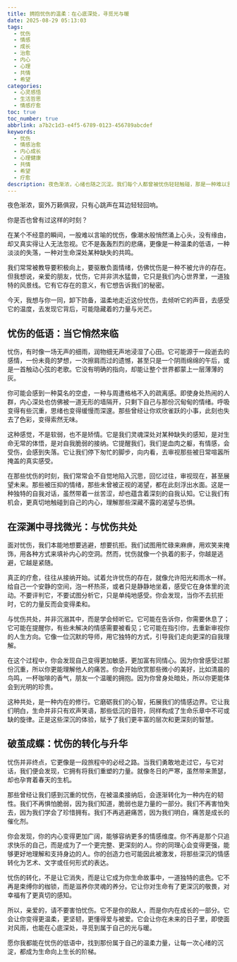 ```yaml
---
title: 拥抱忧伤的温柔：在心底深处，寻觅光与暖
date: 2025-08-29 05:13:03
tags:
  - 忧伤
  - 情感
  - 成长
  - 治愈
  - 内心
  - 心理
  - 共情
  - 希望
categories:
  - 心灵感悟
  - 生活哲思
  - 情感疗愈
toc: true
toc_number: true
abbrlink: a7b2c1d3-e4f5-6789-0123-456789abcdef
keywords:
  - 忧伤
  - 情感治愈
  - 内心成长
  - 心理健康
  - 共情
  - 希望
  - 疗愈
description: 夜色渐浓，心绪也随之沉淀。我们每个人都曾被忧伤轻轻触碰，那是一种难以言喻的低语，有时像细雨绵绵，有时像深海暗流。它不是软弱的象征，而是生命深度的体现。这篇文章，想与你一同走入忧伤的内在世界，去感受它的存在，去理解它的意义，最终，在那些看似黯淡的角落里，寻觅到属于我们自己的光与暖，让心灵在温柔中得以疗愈与升华。
---
```


夜色渐浓，窗外万籁俱寂，只有心跳声在耳边轻轻回响。

你是否也曾有过这样的时刻？

在某个不经意的瞬间，一股难以言喻的忧伤，像潮水般悄然涌上心头，没有缘由，却又真实得让人无法忽视。它不是轰轰烈烈的悲痛，更像是一种温柔的低语，一种淡淡的失落，一种对生命深处某种缺失的共鸣。

我们常常被教导要积极向上，要驱散负面情绪，仿佛忧伤是一种不被允许的存在。但我想说，亲爱的朋友，忧伤，它并非洪水猛兽，它只是我们内心世界里，一道独特的风景线。它有它存在的意义，有它想告诉我们的秘密。

今天，我想与你一同，卸下防备，温柔地走近这份忧伤，去倾听它的声音，去感受它的温度，去发现它背后，可能隐藏着的力量与光芒。

## 忧伤的低语：当它悄然来临

忧伤，有时像一场无声的细雨，润物细无声地浸湿了心田。它可能源于一段逝去的感情，一份未竟的梦想，一次擦肩而过的遗憾，甚至只是一个阴雨绵绵的午后，或是一首触动心弦的老歌。它没有明确的指向，却能让整个世界都蒙上一层薄薄的灰。

你可能会感到一种莫名的空虚，一种与周遭格格不入的疏离感。即使身处热闹的人群，内心深处也仿佛被一道无形的墙隔开，只剩下自己与那份沉甸甸的情绪。呼吸变得有些沉重，思绪也变得缓慢而深邃。那些曾经让你欢欣雀跃的小事，此刻也失去了色彩，变得索然无味。

这种感觉，不是软弱，也不是矫情。它是我们灵魂深处对某种缺失的感知，是对生命无常的体悟，是对自我脆弱的接纳。它提醒我们，我们是血肉之躯，有情感，会受伤，会感到失落。它让我们停下匆忙的脚步，向内看，去审视那些被日常喧嚣所掩盖的真实感受。

在那些忧伤的时刻，我们常常会不自觉地陷入沉思，回忆过往，审视现在，甚至展望未来。那些被压抑的情绪，那些未曾被正视的渴望，都在此刻浮出水面。这是一种独特的自我对话，虽然带着一丝苦涩，却也蕴含着深刻的自我认知。它让我们有机会，更真切地触碰到自己的内心，理解那些深藏不露的渴望与恐惧。

## 在深渊中寻找微光：与忧伤共处

面对忧伤，我们本能地想要逃避，想要抗拒。我们试图用忙碌来麻痹，用欢笑来掩饰，用各种方式来填补内心的空洞。然而，忧伤就像一个执着的影子，你越是逃避，它越是紧随。

真正的疗愈，往往从接纳开始。试着允许忧伤的存在，就像允许阳光和雨水一样。给自己一个安静的空间，泡一杯热茶，或者只是静静地坐着，感受它在身体里的流动。不要评判它，不要试图分析它，只是单纯地感受。你会发现，当你不去抗拒时，它的力量反而会变得柔和。

与忧伤共处，并非沉溺其中，而是学会倾听它。它可能在告诉你，你需要休息了；它可能在提醒你，有些未解决的情感需要被看见；它可能在指引你，去重新审视你的人生方向。它像一位沉默的导师，用它独特的方式，引导我们走向更深的自我理解。

在这个过程中，你会发现自己变得更加敏感，更加富有同情心。因为你曾感受过那份沉重，所以你更能理解他人的痛苦。你会开始欣赏那些微小的美好，比如清晨的鸟鸣，一杯咖啡的香气，朋友一个温暖的拥抱。因为你曾身处暗处，所以你更能体会到光明的珍贵。

这种共处，是一种内在的修行。它磨砺我们的心智，拓展我们的情感边界。它让我们明白，生命并非只有欢声笑语，那些低沉的音符，同样构成了生命乐章中不可或缺的旋律。正是这些深沉的体验，赋予了我们更丰富的层次和更深刻的智慧。

## 破茧成蝶：忧伤的转化与升华

忧伤并非终点，它更像是一段旅程中的必经之路。当我们勇敢地走过它，与它对话，我们便会发现，它拥有将我们重塑的力量。就像冬日的严寒，虽然带来萧瑟，却也孕育着春天的生机。

那些曾经让我们感到沉重的忧伤，在被温柔接纳后，会逐渐转化为一种内在的韧性。我们不再惧怕脆弱，因为我们知道，脆弱也是力量的一部分。我们不再害怕失去，因为我们学会了珍惜拥有。我们不再逃避痛苦，因为我们明白，痛苦是成长的催化剂。

你会发现，你的内心变得更加广阔，能够容纳更多的情感维度。你不再是那个只追求快乐的自己，而是成为了一个更完整、更深刻的人。你的同理心会变得更强，能够更好地理解和支持身边的人。你的创造力也可能因此被激发，将那些深沉的情感转化为艺术、文字或任何形式的表达。

忧伤的转化，不是让它消失，而是让它成为你生命故事中，一道独特的底色。它不再是束缚你的枷锁，而是滋养你灵魂的养分。它让你对生命有了更深沉的敬畏，对幸福有了更真切的感知。

所以，亲爱的，请不要害怕忧伤。它不是你的敌人，而是你内在成长的一部分。它会让你变得更温柔，更坚韧，更懂得爱与被爱。它会让你在未来的日子里，即使面对风雨，也能在心底深处，寻觅到属于自己的光与暖。

愿你我都能在忧伤的低语中，找到那份属于自己的温柔力量，让每一次心绪的沉淀，都成为生命向上生长的阶梯。